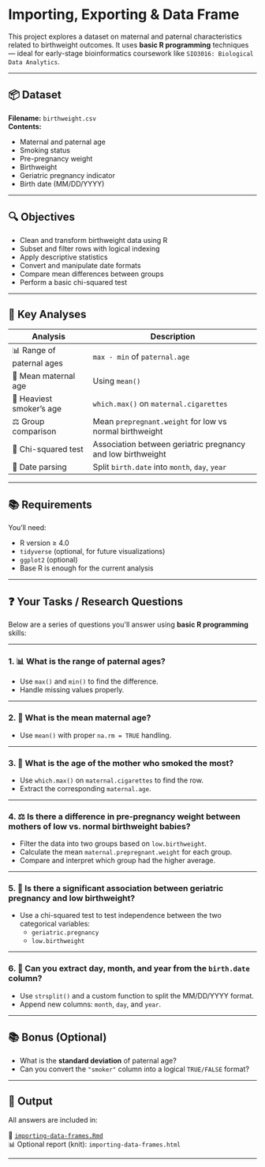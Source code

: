 # Importing, Exporting & Data Frame

This project explores a dataset on maternal and paternal characteristics related to birthweight outcomes. It uses **basic R programming** techniques — ideal for early-stage bioinformatics coursework like `SIO3016: Biological Data Analytics`.


---

## 📦 Dataset

**Filename:** `birthweight.csv`  
**Contents:**  
- Maternal and paternal age  
- Smoking status  
- Pre-pregnancy weight  
- Birthweight  
- Geriatric pregnancy indicator  
- Birth date (MM/DD/YYYY)


---

## 🔍 Objectives

- Clean and transform birthweight data using R
- Subset and filter rows with logical indexing
- Apply descriptive statistics
- Convert and manipulate date formats
- Compare mean differences between groups
- Perform a basic chi-squared test


---

## 🧠 Key Analyses

| Analysis | Description |
|---------|-------------|
| 📊 Range of paternal ages | `max - min` of `paternal.age` |
| 🧮 Mean maternal age | Using `mean()` |
| 🚬 Heaviest smoker’s age | `which.max()` on `maternal.cigarettes` |
| ⚖️ Group comparison | Mean `prepregnant.weight` for low vs normal birthweight |
| 🎲 Chi-squared test | Association between geriatric pregnancy and low birthweight |
| 📆 Date parsing | Split `birth.date` into `month`, `day`, `year` |


---

## 📚 Requirements

You’ll need:
- R version ≥ 4.0
- `tidyverse` (optional, for future visualizations)
- `ggplot2` (optional)
- Base R is enough for the current analysis


---
## ❓ Your Tasks / Research Questions

Below are a series of questions you'll answer using **basic R programming** skills:


---

### 1. 📊 What is the range of paternal ages?

- Use `max()` and `min()` to find the difference.
- Handle missing values properly.


---

### 2. 🧮 What is the mean maternal age?

- Use `mean()` with proper `na.rm = TRUE` handling.


---

### 3. 🚬 What is the age of the mother who smoked the most?

- Use `which.max()` on `maternal.cigarettes` to find the row.
- Extract the corresponding `maternal.age`.


---

### 4. ⚖️ Is there a difference in **pre-pregnancy weight** between mothers of low vs. normal birthweight babies?

- Filter the data into two groups based on `low.birthweight`.
- Calculate the mean `maternal.prepregnant.weight` for each group.
- Compare and interpret which group had the higher average.


---

### 5. 🎲 Is there a significant association between **geriatric pregnancy** and **low birthweight**?

- Use a chi-squared test to test independence between the two categorical variables:
  - `geriatric.pregnancy`
  - `low.birthweight`


---

### 6. 📆 Can you extract **day, month, and year** from the `birth.date` column?

- Use `strsplit()` and a custom function to split the MM/DD/YYYY format.
- Append new columns: `month`, `day`, and `year`.


---

## 📚 Bonus (Optional)

- What is the **standard deviation** of paternal age?
- Can you convert the `"smoker"` column into a logical `TRUE/FALSE` format?


---

## 💾 Output

All answers are included in:

📄 [`importing-data-frames.Rmd`](./importing-data-frames.Rmd)  
📊 Optional report (knit): `importing-data-frames.html`

---


